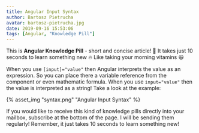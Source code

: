 ```yaml
---
title: Angular Input Syntax
author: Bartosz Pietrucha
avatar: bartosz-pietrucha.jpg
date: 2019-09-16 15:53:06
tags: [Angular, "Knowledge Pill"]
---
```

This is **Angular Knowledge Pill** - short and concise article! 💊
It takes just 10 seconds to learn something new 🔥
Like taking your morning vitamins 😃

When you use `[input]="value"` then Angular interprets the value as an expression. So you can place there a variable reference from the component or even mathematic formula. When you use `input="value"` then the value is interpreted as a string! Take a look at the example:

{% asset_img "syntax.png" "Angular Input Syntax" %}

If you would like to receive this kind of knowledge pills directly into your mailbox, subscribe at the bottom of the page. I will be sending them regularly! Remember, it just takes 10 seconds to learn something new!

